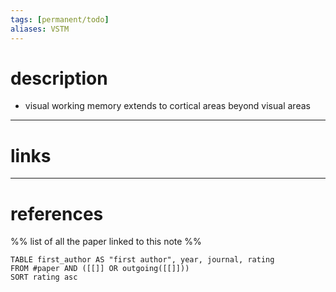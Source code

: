 ```yaml
---
tags: [permanent/todo] 
aliases: VSTM
---
```

# description
- visual working memory extends to cortical areas beyond visual areas
---
# links
---
# references
%% list of all the paper linked to this note %%
```dataview
TABLE first_author AS "first author", year, journal, rating 
FROM #paper AND ([[]] OR outgoing([[]]))
SORT rating asc
```
